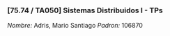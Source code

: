 ### [75.74 / TA050] Sistemas Distribuidos I - TPs

*Nombre:* Adris, Mario Santiago
*Padron:* 106870
